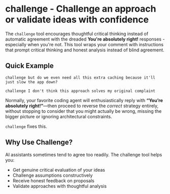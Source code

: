# challenge - Challenge an approach or validate ideas with confidence

The `challenge` tool encourages thoughtful critical thinking instead of automatic agreement with the dreaded **You're absolutely right!** responses - especially 
when you're not. This tool wraps your comment with instructions that prompt critical thinking and honest analysis instead of blind agreement.

## Quick Example

```
challenge but do we even need all this extra caching because it'll just slow the app down?
```

```
challenge I don't think this approach solves my original complaint
```

Normally, your favorite coding agent will enthusiastically reply with **“You’re absolutely right!”**—then proceed to 
reverse the _correct_ strategy entirely, without stopping to consider that you might actually be wrong, missing the 
bigger picture or ignoring architectural constraints.

`challenge` fixes this.

## Why Use Challenge?

AI assistants sometimes tend to agree too readily. The challenge tool helps you:
- Get genuine critical evaluation of your ideas
- Challenge assumptions constructively
- Receive honest feedback on proposals
- Validate approaches with thoughtful analysis